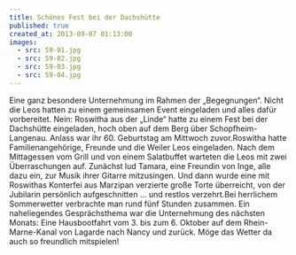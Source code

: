 ```yaml
---
title: Schönes Fest bei der Dachshütte
published: true
created_at: 2013-09-07 01:13:00
images:
  - src: 59-01.jpg
  - src: 59-02.jpg
  - src: 59-03.jpg
  - src: 59-04.jpg
---
```


Eine ganz besondere Unternehmung im Rahmen der „Begegnungen“. Nicht die Leos hatten zu einem gemeinsamen Event eingeladen und alles dafür vorbereitet. Nein: Roswitha aus der „Linde“ hatte zu einem Fest bei der Dachshütte eingeladen, hoch oben auf dem Berg über Schopfheim-Langenau. Anlass war ihr 60. Geburtstag am Mittwoch zuvor.Roswitha hatte Familienangehörige, Freunde und die Weiler Leos eingeladen. Nach dem Mittagessen vom Grill und von einem Salatbuffet warteten die Leos mit zwei Überraschungen auf. Zunächst lud Tamara, eine Freundin von Inge, alle dazu ein, zur Musik ihrer Gitarre mitzusingen. Und dann wurde eine mit Roswithas Konterfei aus Marzipan verzierte große Torte überreicht, von der Jubilarin persönlich aufgeschnitten … und restlos verzehrt.Bei herrlichem Sommerwetter verbrachte man rund fünf Stunden zusammen. Ein naheliegendes Gesprächsthema war die Unternehmung des nächsten Monats: Eine Hausbootfahrt vom 3. bis zum 6. Oktober auf dem Rhein-Marne-Kanal von Lagarde nach Nancy und zurück. Möge das Wetter da auch so freundlich mitspielen!
